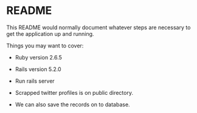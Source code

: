 # README

This README would normally document whatever steps are necessary to get the
application up and running.

Things you may want to cover:

* Ruby version 2.6.5

* Rails version 5.2.0

* Run rails server

* Scrapped twitter profiles is on public directory.

* We can also save the records on to database.
